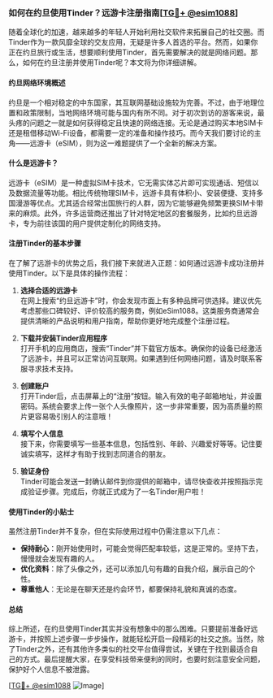 ### 如何在约旦使用Tinder？远游卡注册指南[[TG💪+ @esim1088](https://t.me/s/esim1088)]

随着全球化的加速，越来越多的年轻人开始利用社交软件来拓展自己的社交圈。而Tinder作为一款风靡全球的交友应用，无疑是许多人首选的平台。然而，如果你正在约旦旅行或生活，想要顺利使用Tinder，首先需要解决的就是网络问题。那么，如何在约旦注册并使用Tinder呢？本文将为你详细讲解。

#### 约旦网络环境概述

约旦是一个相对稳定的中东国家，其互联网基础设施较为完善。不过，由于地理位置和政策限制，当地网络环境可能与国内有所不同。对于初次到访的游客来说，最头疼的问题之一就是如何获得稳定且快速的网络连接。无论是通过购买本地SIM卡还是租借移动Wi-Fi设备，都需要一定的准备和操作技巧。而今天我们要讨论的主角——远游卡（eSIM），则为这一难题提供了一个全新的解决方案。

#### 什么是远游卡？

远游卡（eSIM）是一种虚拟SIM卡技术，它无需实体芯片即可实现通话、短信以及数据流量等功能。相比传统物理SIM卡，远游卡具有体积小、安装便捷、支持多国漫游等优点。尤其适合经常出国旅行的人群，因为它能够避免频繁更换SIM卡带来的麻烦。此外，许多运营商还推出了针对特定地区的套餐服务，比如约旦远游卡，专为前往该国的用户提供定制化的网络支持。

#### 注册Tinder的基本步骤

在了解了远游卡的优势之后，我们接下来就进入正题：如何通过远游卡成功注册并使用Tinder。以下是具体的操作流程：

1. **选择合适的远游卡**  
   在网上搜索“约旦远游卡”时，你会发现市面上有多种品牌可供选择。建议优先考虑那些口碑较好、评价较高的服务商，例如eSim1088。这类服务商通常会提供清晰的产品说明和用户指南，帮助你更好地完成整个注册过程。

2. **下载并安装Tinder应用程序**  
   打开手机的应用商店，搜索“Tinder”并下载官方版本。确保你的设备已经激活了远游卡，并且可以正常访问互联网。如果遇到任何网络问题，请及时联系客服寻求技术支持。

3. **创建账户**  
   打开Tinder后，点击屏幕上的“注册”按钮。输入有效的电子邮箱地址，并设置密码。系统会要求上传一张个人头像照片，这一步非常重要，因为高质量的照片更容易吸引别人的注意哦！

4. **填写个人信息**  
   接下来，你需要填写一些基本信息，包括性别、年龄、兴趣爱好等等。记住要诚实填写，这样才有助于找到志同道合的朋友。

5. **验证身份**  
   Tinder可能会发送一封确认邮件到你提供的邮箱中，请尽快查收并按照指示完成验证步骤。完成后，你就正式成为了一名Tinder用户啦！

#### 使用Tinder的小贴士

虽然注册Tinder并不复杂，但在实际使用过程中仍需注意以下几点：

- **保持耐心**：刚开始使用时，可能会觉得匹配率较低，这是正常的。坚持下去，慢慢就会发现有趣的人。
- **优化资料**：除了头像之外，还可以添加几句有趣的自我介绍，展示自己的个性。
- **尊重他人**：无论是在聊天还是约会环节，都要保持礼貌和真诚的态度。

#### 总结

综上所述，在约旦使用Tinder其实并没有想象中的那么困难。只要提前准备好远游卡，并按照上述步骤一步步操作，就能轻松开启一段精彩的社交之旅。当然，除了Tinder之外，还有其他许多类似的社交平台值得尝试，关键在于找到最适合自己的方式。最后提醒大家，在享受科技带来便利的同时，也要时刻注意安全问题，保护好个人信息不被泄露。

[[TG💪+ @esim1088](https://t.me/s/esim1088) ![Image](https://i.postimg.cc/4NQfJmqS/Snipaste-2025-05-13-00-14-12.png)]